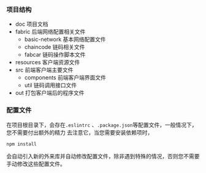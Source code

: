 ### 项目结构
- doc 项目文档
- fabric 后端网络配置相关文件
  - basic-network 基本网络配置文件
  - chaincode 链码相关文件
  - fabcar  链码操作脚本文件
- resources 客户端资源文件  
- src    前端客户端主要文件
  - components 前端客户端界面文件
  - util 链码调用接口文件
- out  打包客户端后的程序文件
### 配置文件

在项目根目录下，会存在`.eslintrc` 、`.package.json`等配置文件，一般情况下，您不需要付出额外的精力
去注意它，当您需要安装依赖项时，
```bash
npm install

```
会自动引入新的外来库并自动修改配置文件，除非遇到特殊的情况，否则您不需要手动修改这些配置文件。
  
